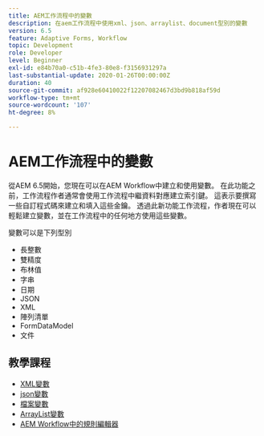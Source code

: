 ```yaml
---
title: AEM工作流程中的變數
description: 在aem工作流程中使用xml、json、arraylist、document型別的變數
version: 6.5
feature: Adaptive Forms, Workflow
topic: Development
role: Developer
level: Beginner
exl-id: e84b70a0-c51b-4fe3-80e8-f3156931297a
last-substantial-update: 2020-01-26T00:00:00Z
duration: 40
source-git-commit: af928e60410022f12207082467d3bd9b818af59d
workflow-type: tm+mt
source-wordcount: '107'
ht-degree: 8%

---
```


# AEM工作流程中的變數

從AEM 6.5開始，您現在可以在AEM Workflow中建立和使用變數。 在此功能之前，工作流程作者通常會使用工作流程中繼資料對應建立索引鍵。 這表示要撰寫一些自訂程式碼來建立和填入這些金鑰。 透過此新功能工作流程，作者現在可以輕鬆建立變數，並在工作流程中的任何地方使用這些變數。

變數可以是下列型別

* 長整數
* 雙精度
* 布林值
* 字串
* 日期
* JSON
* XML
* 陣列清單
* FormDataModel
* 文件

## 教學課程

* [XML變數](part1.md)
* [json變數](part2.md)
* [檔案變數](part3.md)
* [ArrayList變數](part4.md)
* [AEM Workflow中的規則編輯器](part5.md)

